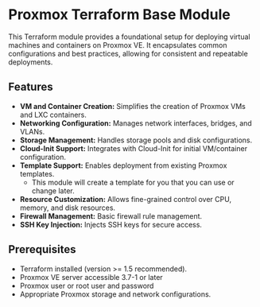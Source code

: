 # Proxmox Terraform Base Module

This Terraform module provides a foundational setup for deploying virtual machines and containers on Proxmox VE. It encapsulates common configurations and best practices, allowing for consistent and repeatable deployments.

## Features

* **VM and Container Creation:** Simplifies the creation of Proxmox VMs and LXC containers.
* **Networking Configuration:** Manages network interfaces, bridges, and VLANs.
* **Storage Management:** Handles storage pools and disk configurations.
* **Cloud-Init Support:** Integrates with Cloud-Init for initial VM/container configuration.
* **Template Support:** Enables deployment from existing Proxmox templates.
    - This module will create a template for you that you can use or change later.
* **Resource Customization:** Allows fine-grained control over CPU, memory, and disk resources.
* **Firewall Management:** Basic firewall rule management.
* **SSH Key Injection:** Injects SSH keys for secure access.

## Prerequisites

* Terraform installed (version >= 1.5 recommended).
* Proxmox VE server accessible 3.7-1 or later 
* Proxmox user or root user and password 
* Appropriate Proxmox storage and network configurations.
